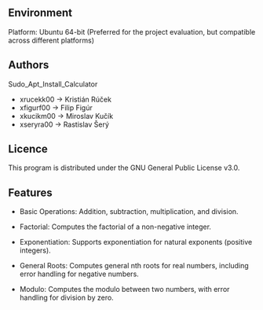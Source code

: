 Environment
---------

Platform: Ubuntu 64-bit (Preferred for the project evaluation, but compatible across different platforms)

Authors
------

Sudo_Apt_Install_Calculator
- xrucekk00 -> Kristián Rúček
- xfigurf00 -> Filip Figúr 
- xkucikm00 -> Miroslav Kučík
- xseryra00 -> Rastislav Šerý 

Licence
-------

This program is distributed under the GNU General Public License v3.0.

Features
--------

- Basic Operations: Addition, subtraction, multiplication, and division.

- Factorial: Computes the factorial of a non-negative integer.

- Exponentiation: Supports exponentiation for natural exponents (positive integers).

- General Roots: Computes general nth roots for real numbers, including error handling for negative numbers.

- Modulo: Computes the modulo between two numbers, with error handling for division by zero.
